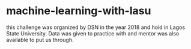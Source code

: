 # machine-learning-with-lasu
this challenge was organized by DSN in the year 2018 and hold in Lagos State University. 
Data was given to practice with and mentor was also available to put us through.
